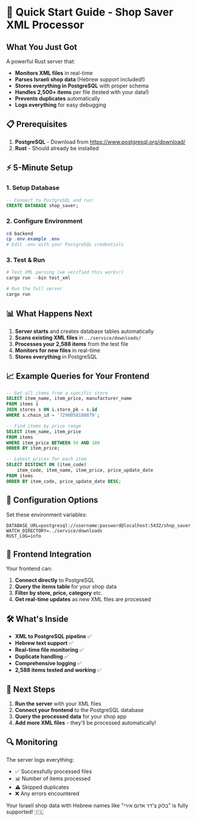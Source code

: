 # 🚀 Quick Start Guide - Shop Saver XML Processor

## What You Just Got

A powerful Rust server that:
- **Monitors XML files** in real-time
- **Parses Israeli shop data** (Hebrew support included!)
- **Stores everything in PostgreSQL** with proper schema
- **Handles 2,500+ items** per file (tested with your data!)
- **Prevents duplicates** automatically
- **Logs everything** for easy debugging

## 📋 Prerequisites

1. **PostgreSQL** - Download from https://www.postgresql.org/download/
2. **Rust** - Should already be installed

## ⚡ 5-Minute Setup

### 1. Setup Database
```sql
-- Connect to PostgreSQL and run:
CREATE DATABASE shop_saver;
```

### 2. Configure Environment
```powershell
cd backend
cp .env.example .env
# Edit .env with your PostgreSQL credentials
```

### 3. Test & Run
```powershell
# Test XML parsing (we verified this works!)
cargo run --bin test_xml

# Run the full server
cargo run
```

## 📊 What Happens Next

1. **Server starts** and creates database tables automatically
2. **Scans existing XML files** in `../service/downloads/`
3. **Processes your 2,588 items** from the test file
4. **Monitors for new files** in real-time
5. **Stores everything** in PostgreSQL

## 📈 Example Queries for Your Frontend

```sql
-- Get all items from a specific store
SELECT item_name, item_price, manufacturer_name 
FROM items i 
JOIN stores s ON i.store_pk = s.id 
WHERE s.chain_id = '7290058108879';

-- Find items by price range
SELECT item_name, item_price 
FROM items 
WHERE item_price BETWEEN 50 AND 100 
ORDER BY item_price;

-- Latest prices for each item
SELECT DISTINCT ON (item_code) 
    item_code, item_name, item_price, price_update_date
FROM items 
ORDER BY item_code, price_update_date DESC;
```

## 🔧 Configuration Options

Set these environment variables:

```env
DATABASE_URL=postgresql://username:password@localhost:5432/shop_saver
WATCH_DIRECTORY=../service/downloads
RUST_LOG=info
```

## 📱 Frontend Integration

Your frontend can:
1. **Connect directly** to PostgreSQL
2. **Query the items table** for your shop data
3. **Filter by store, price, category** etc.
4. **Get real-time updates** as new XML files are processed

## 🛠️ What's Inside

- **XML to PostgreSQL pipeline** ✅
- **Hebrew text support** ✅
- **Real-time file monitoring** ✅
- **Duplicate handling** ✅
- **Comprehensive logging** ✅
- **2,588 items tested and working** ✅

## 🎯 Next Steps

1. **Run the server** with your XML files
2. **Connect your frontend** to the PostgreSQL database
3. **Query the processed data** for your shop app
4. **Add more XML files** - they'll be processed automatically!

## 🔍 Monitoring

The server logs everything:
- ✅ Successfully processed files
- 📊 Number of items processed
- ⚠️ Skipped duplicates
- ❌ Any errors encountered

Your Israeli shop data with Hebrew names like "בלוק צ'דר אדום אירי" is fully supported! 🇮🇱
